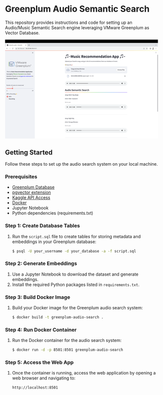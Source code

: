 # Greenplum Audio Semantic Search

This repository provides instructions and code for setting up an Audio/Music Semantic Search engine leveraging VMware Greenplum as Vector Database.

![Streamlit App](streamlit_app.png)

## Getting Started

Follow these steps to set up the audio search system on your local machine.

### Prerequisites

- [Greenplum Database](https://greenplum.org/)
- [pgvector extension](https://github.com/pgvector/pgvector)
- [Kaggle API Access](https://www.kaggle.com/docs/api)
- [Docker](https://www.docker.com/)
- Jupyter Notebook
- Python dependencies (requirements.txt)

### Step 1: Create Database Tables

1. Run the `script.sql` file to create tables for storing metadata and embeddings in your Greenplum database:

    ```bash
    $ psql -U your_username -d your_database -a -f script.sql
    ```

### Step 2: Generate Embeddings

1. Use a Jupyter Notebook to download the dataset and generate embeddings.
2. Install the required Python packages listed in `requirements.txt`.

### Step 3: Build Docker Image

1. Build your Docker image for the Greenplum audio search system:

    ```bash
    $ docker build -t greenplum-audio-search .
    ```

### Step 4: Run Docker Container

1. Run the Docker container for the audio search system:

    ```bash
    $ docker run -d -p 8501:8501 greenplum-audio-search
    ```

### Step 5: Access the Web App

1. Once the container is running, access the web application by opening a web browser and navigating to:

    ```
    http://localhost:8501
    ```
